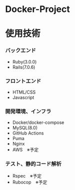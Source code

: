 # Docker-Project
# 使用技術
### バックエンド
- Ruby(3.0.0)
- Rails(7.0.6)

### フロントエンド
- HTML/CSS
- Javascript

### 開発環境、インフラ
- Docker/docker-compose
- MySQL(8.0)
- GitHub Actions 
- Puma
- Nginx
- AWS　※予定

### テスト、静的コード解析
- Rspec　※予定
- Rubocop　※予定
